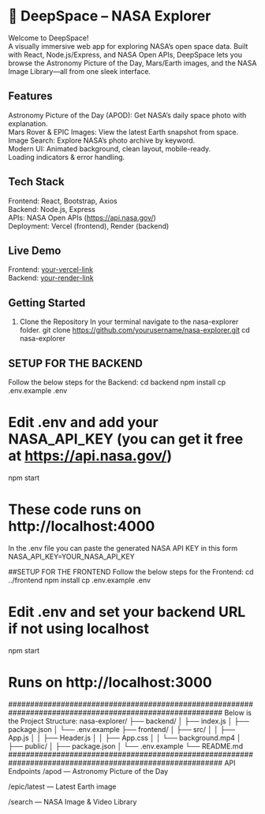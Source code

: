 # 🚀 DeepSpace – NASA Explorer

Welcome to DeepSpace!  
A visually immersive web app for exploring NASA’s open space data. Built with React, Node.js/Express, and NASA Open APIs, 
DeepSpace lets you browse the Astronomy Picture of the Day, Mars/Earth images, and the NASA Image Library—all from one sleek interface.

## Features

Astronomy Picture of the Day (APOD): Get NASA’s daily space photo with explanation.  
Mars Rover & EPIC Images: View the latest Earth snapshot from space.  
Image Search: Explore NASA’s photo archive by keyword.  
Modern UI: Animated background, clean layout, mobile-ready.  
Loading indicators & error handling.

## Tech Stack
Frontend: React, Bootstrap, Axios  
Backend: Node.js, Express  
APIs: NASA Open APIs (https://api.nasa.gov/)  
Deployment: Vercel (frontend), Render (backend)

## Live Demo
Frontend: [your-vercel-link](#)  
Backend: [your-render-link](#)

## Getting Started
1. Clone the Repository
In your terminal navigate to the nasa-explorer folder.
git clone https://github.com/yourusername/nasa-explorer.git
cd nasa-explorer

## SETUP FOR THE BACKEND
Follow the below steps for the Backend:
cd backend
npm install
cp .env.example .env
# Edit .env and add your NASA_API_KEY (you can get it free at https://api.nasa.gov/)
npm start
# These code runs on http://localhost:4000

In the .env file you can paste the generated NASA API KEY in this form NASA_API_KEY=YOUR_NASA_API_KEY

##SETUP FOR THE FRONTEND
Follow the below steps for the Frontend:
cd ../frontend
npm install
cp .env.example .env
# Edit .env and set your backend URL if not using localhost
npm start
# Runs on http://localhost:3000

#########################################################################################################
Below is the Project Structure:
nasa-explorer/
  ├── backend/
  │    ├── index.js
  │    ├── package.json
  │    └── .env.example
  ├── frontend/
  │    ├── src/
  │    │    ├── App.js
  │    │    ├── Header.js
  │    │    ├── App.css
  │    │    └── background.mp4
  │    ├── public/
  │    ├── package.json
  │    └── .env.example
  └── README.md
  #########################################################################################################
   API Endpoints
  /apod — Astronomy Picture of the Day

  /epic/latest — Latest Earth image

  /search — NASA Image & Video Library


  
